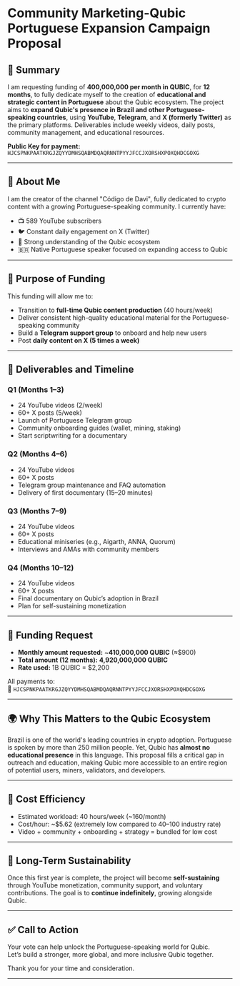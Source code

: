 
# Community Marketing-Qubic Portuguese Expansion Campaign Proposal

## 📌 Summary

I am requesting funding of **400,000,000 per month in QUBIC**, for **12 months**, to fully dedicate myself to the creation of **educational and strategic content in Portuguese** about the Qubic ecosystem. The project aims to **expand Qubic's presence in Brazil and other Portuguese-speaking countries**, using **YouTube**, **Telegram**, and **X (formerly Twitter)** as the primary platforms. Deliverables include weekly videos, daily posts, community management, and educational resources.

**Public Key for payment:** `HJCSPNKPAATKRGJZQYYDMHSQABMDQAQRNNTPYYJFCCJXORSHXPOXQHDCGOXG`

---

## 🧠 About Me

I am the creator of the channel "Código de Davi", fully dedicated to crypto content with a growing Portuguese-speaking community. I currently have:
- 📺 589 YouTube subscribers
- 🐦 Constant daily engagement on X (Twitter)
- 🧠 Strong understanding of the Qubic ecosystem
- 🇧🇷 Native Portuguese speaker focused on expanding access to Qubic

---

## 🎯 Purpose of Funding

This funding will allow me to:
- Transition to **full-time Qubic content production** (40 hours/week)
- Deliver consistent high-quality educational material for the Portuguese-speaking community
- Build a **Telegram support group** to onboard and help new users
- Post **daily content on X (5 times a week)**

---

## 📅 Deliverables and Timeline

### Q1 (Months 1–3)
- 24 YouTube videos (2/week)
- 60+ X posts (5/week)
- Launch of Portuguese Telegram group
- Community onboarding guides (wallet, mining, staking)
- Start scriptwriting for a documentary

### Q2 (Months 4–6)
- 24 YouTube videos
- 60+ X posts
- Telegram group maintenance and FAQ automation
- Delivery of first documentary (15–20 minutes)

### Q3 (Months 7–9)
- 24 YouTube videos
- 60+ X posts
- Educational miniseries (e.g., Aigarth, ANNA, Quorum)
- Interviews and AMAs with community members

### Q4 (Months 10–12)
- 24 YouTube videos
- 60+ X posts
- Final documentary on Qubic’s adoption in Brazil
- Plan for self-sustaining monetization

---

## 💸 Funding Request

- **Monthly amount requested:** ~**410,000,000 QUBIC** (≈$900)
- **Total amount (12 months):** **4,920,000,000 QUBIC**
- **Rate used:** 1B QUBIC = $2,200

All payments to:  
📩 `HJCSPNKPAATKRGJZQYYDMHSQABMDQAQRNNTPYYJFCCJXORSHXPOXQHDCGOXG`

---

## 🌍 Why This Matters to the Qubic Ecosystem

Brazil is one of the world's leading countries in crypto adoption. Portuguese is spoken by more than 250 million people. Yet, Qubic has **almost no educational presence** in this language. This proposal fills a critical gap in outreach and education, making Qubic more accessible to an entire region of potential users, miners, validators, and developers.

---

## 🧮 Cost Efficiency

- Estimated workload: 40 hours/week (~160/month)
- Cost/hour: ~$5.62 (extremely low compared to $40–$100 industry rate)
- Video + community + onboarding + strategy = bundled for low cost

---

## 🔁 Long-Term Sustainability

Once this first year is complete, the project will become **self-sustaining** through YouTube monetization, community support, and voluntary contributions. The goal is to **continue indefinitely**, growing alongside Qubic.

---

## ✅ Call to Action

Your vote can help unlock the Portuguese-speaking world for Qubic.  
Let’s build a stronger, more global, and more inclusive Qubic together.

Thank you for your time and consideration.

---
